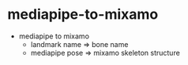 # **mediapipe-to-mixamo**

- mediapipe to mixamo
    - landmark name => bone name
    - mediapipe pose => mixamo skeleton structure
